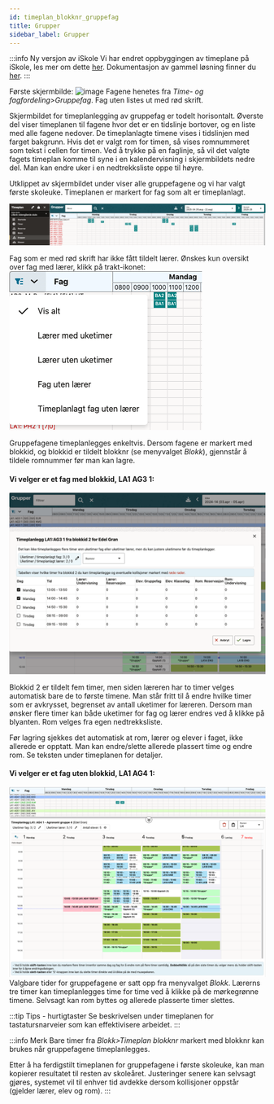 ```yaml
---
id: timeplan_blokknr_gruppefag
title: Grupper
sidebar_label: Grupper
---
```


:::info Ny versjon av iSkole
Vi har endret oppbyggingen av timeplane på iSkole, les mer om dette [her](https://dokumentasjon.iskole.net/blog/timeplan). Dokumentasjon av gammel løsning finner du [her](https://dokumentasjon.iskole.net/docs/timeplan_blokknr_gruppefag_old).
:::

Første skjermbilde:
![image](https://github.com/BarmanHanssen/iskole/assets/80097133/fcee463d-7606-40fc-a596-629d4646758a)
Fagene henetes fra _Time- og fagfordeling>Gruppefag_. Fag uten listes ut med rød skrift.



Skjermbildet for timeplanlegging av gruppefag er todelt horisontalt. Øverste del viser timeplanen til fagene hvor det er en tidslinje bortover, og en liste med alle fagene nedover. De timeplanlagte timene vises i tidslinjen med farget bakgrunn. Hvis det er valgt rom for timen, så vises romnummeret som tekst i cellen for timen. Ved å trykke på en faglinje, så vil det valgte fagets timeplan komme til syne i en kalendervisning i skjermbildets nedre del. Man kan endre uker i en nedtrekksliste oppe til høyre.

Utklippet av skjermbildet under viser alle gruppefagene og vi har valgt første skoleuke. Timeplanen er markert for fag som alt er timeplanlagt. 

![image](/img/tp_grupper.png)

Fag som er med rød skrift har ikke fått tildelt lærer. Ønskes kun oversikt over fag med lærer, klikk på trakt-ikonet:
![image](/img/tp_grupper_filter.png)

Gruppefagene timeplanlegges enkeltvis. Dersom fagene er markert med blokkid, og blokkid er tildelt blokknr (se menyvalget _Blokk_), gjennstår å tildele romnummer før man kan lagre. 

#### Vi velger er et fag med blokkid, LA1 AG3 1:
![tp_grupper_timeplanlegg_med_blokkid](/img/tp_grupper_blokkid.png)

Blokkid 2 er tildelt fem timer, men siden læreren har to timer velges automatisk bare de to første timene. Man står fritt til å endre hvilke timer som er avkrysset, begrenset av antall uketimer for læreren. Dersom man ønsker flere timer kan både uketimer for fag og lærer endres ved å klikke på blyanten. Rom velges fra egen nedtrekksliste.

Før lagring sjekkes det automatisk at rom, lærer og elever i faget, ikke allerede er opptatt. Man kan endre/slette allerede plassert time og endre rom. Se teksten under timeplanen for detaljer.

#### Vi velger er et fag uten blokkid, LA1 AG4 1:
![tp_grupper_timeplanlegg_uten_blokkid](/img/tp_grupper_uten_blokkid.png)
Valgbare tider for gruppefagene er satt opp fra menyvalget _Blokk_. Lærerns tre timer kan timeplanlegges time for time ved å klikke på de mørkegrønne timene. Selvsagt kan rom byttes og allerede plasserte timer slettes.

:::tip Tips - hurtigtaster
Se beskrivelsen under timeplanen for tastatursnarveier som kan effektivisere arbeidet.
:::

:::info Merk
Bare timer fra _Blokk>Timeplan blokknr_ markert med blokknr kan brukes når gruppefagene timeplanlegges. 

Etter å ha ferdigstilt timeplanen for gruppefagene i første skoleuke, kan man kopierer resultatet til resten av skoleåret. Justeringer senere kan selvsagt gjøres, systemet vil til enhver tid avdekke dersom kollisjoner oppstår (gjelder lærer, elev og rom).
:::

